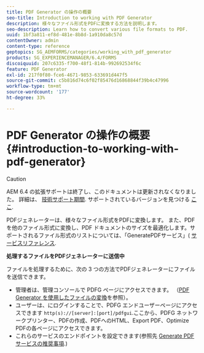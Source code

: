 ```yaml
---
title: PDF Generator の操作の概要
seo-title: Introduction to working with PDF Generator
description: 様々なファイル形式をPDFに変換する方法を説明します。
seo-description: Learn how to convert various file formats to PDF.
uuid: 1bf3a811-ef8d-481e-8b8d-1a910da8c57d
contentOwner: admin
content-type: reference
geptopics: SG_AEMFORMS/categories/working_with_pdf_generator
products: SG_EXPERIENCEMANAGER/6.4/FORMS
discoiquuid: 207c6335-f700-48f1-814b-992692534f6c
feature: PDF Generator
exl-id: 217f0f80-fce6-4671-9853-633691d447f5
source-git-commit: c5b816d74c6f02f85476d16868844f39b4c47996
workflow-type: tm+mt
source-wordcount: '177'
ht-degree: 33%

---
```


# PDF Generator の操作の概要 {#introduction-to-working-with-pdf-generator}

>[!CAUTION]
>
>AEM 6.4 の拡張サポートは終了し、このドキュメントは更新されなくなりました。 詳細は、 [技術サポート期間](https://helpx.adobe.com/jp/support/programs/eol-matrix.html). サポートされているバージョンを見つける [ここ](https://experienceleague.adobe.com/docs/?lang=ja).

PDFジェネレーターは、様々なファイル形式をPDFに変換します。 また、PDF を他のファイル形式に変換し、PDF ドキュメントのサイズを最適化します。サポートされるファイル形式のリストについては、「GeneratePDFサービス」( [サービスリファレンス](https://www.adobe.com/go/learn_aemforms_services_63).

**処理するファイルをPDFジェネレーターに送信中**

ファイルを処理するために、次の 3 つの方法でPDFジェネレーターにファイルを送信できます。

* 管理者は、管理コンソールで PDFG ページにアクセスできます。 （[PDF Generator を使用したファイルの変換](/help/forms/using/admin-help/converting-files-using-pdf-generator.md)を参照）。
* ユーザーは、にログインすることで、PDFG エンドユーザーページにアクセスできます `http(s)://[server]:[port]/pdfgui`.ここから、PDFG ネットワークプリンター、PDFの作成、PDFへのHTML、Export PDF、Optimize PDFの各ページにアクセスできます。
* これらのサービスのエンドポイントを設定できます(参照先 <!--Fix broken link Managing Endpoints and --> [Generate PDF サービスの推奨事項](/help/forms/using/admin-help/configuring-watched-folder-endpoints.md#generate-pdf-service-recommendations).)
